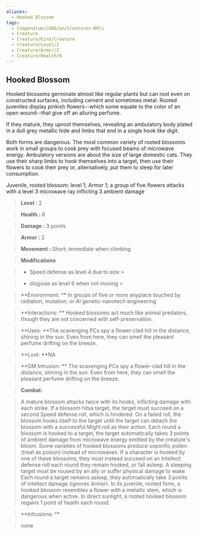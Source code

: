 ```yaml
---
aliases:
  - Hooked Blossom
tags:
  - Compendium/CSRD/en/Creatures-NPCs
  - Creature
  - Creature/Kind/Creature
  - Creature/Level/2
  - Creature/Armor/2
  - Creature/Health/6
---
```

  
    
## Hooked Blossom    
Hooked blossoms germinate almost like regular plants but can root even on constructed surfaces, including cement and sometimes metal. Rooted juveniles display pinkish flowers--which some equate to the color of an open wound--that give off an alluring perfume.   
If they mature, they uproot themselves, revealing an ambulatory body plated in a dull grey metallic hide and limbs that end in a single hook like digit.   
Both forms are dangerous. The most common variety of rooted blossoms work in small groups to cook prey with focused beams of microwave energy. Ambulatory versions are about the size of large domestic cats. They use their sharp limbs to hook themselves into a target, then use their flowers to cook their prey or, alternatively, put them to sleep for later consumption.  
Juvenile, rooted blossom: level 1; Armor 1; a group of five flowers attacks with a level 3 microwave ray inflicting 3 ambient damage    
  
    
> **Level :** 2    
> **Health :** 6    
> **Damage :** 3 points    
> **Armor :** 2    
> **Movement :** Short; immediate when climbing    
> **Modifications**    
>- Speed defense as level 4 due to size >  
>    
>- disguise as level 6 when not moving >  
>    
> **Environment: ** In groups of five or more anyplace touched by radiation, mutation, or AI genetic-nanotech engineering    
> **Interactions: ** Hooked blossoms act much like animal predators, though they are not concerned with self-preservation.    
> **Uses: **The scavenging PCs spy a flower-clad hill in the distance, shining in the sun. Even from here, they can smell the pleasant perfume drifting on the breeze.    
> **Loot: **NA    
> **GM Intrusion: ** The scavenging PCs spy a flower-clad hill in the distance, shining in the sun. Even from here, they can smell the pleasant perfume drifting on the breeze.    
  
> **Combat:**   
> A mature blossom attacks twice with its hooks, inflicting damage with each strike. If a blossom hitsa target, the target must succeed on a second Speed defense roll, which is hindered. On a failed roll, the blossom hooks itself to the target until the target can detach the blossom with a successful Might roll as their action. Each round a blossom is hooked to a target, the target automatically takes 3 points of ambient damage from microwave energy emitted by the creature's bloom. Some varieties of hooked blossoms produce soporific pollen (treat as poison) instead of microwaves. If a character is hooked by one of these blossoms, they must instead succeed on an Intellect defense roll each round they remain hooked, or fall asleep. A sleeping target must be roused by an ally or suffer physical damage to wake. Each round a target remains asleep, they automatically take 3 points of Intellect damage (ignores Armor). In its juvenile, rooted form, a hooked blossom resembles a flower with a metallic stem, which is dangerous when active. In direct sunlight, a rooted hooked blossom regains 1 point of health each round.    
    
  
> **Intrusions: **   
> none    
